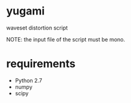 # yugami

waveset distortion script

NOTE: the input file of the script must be mono.

# requirements

- Python 2.7
- numpy
- scipy

